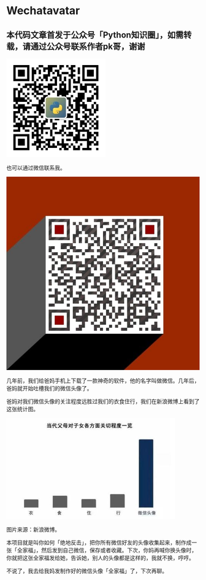 # Wechatavatar

## 本代码文章首发于公众号「Python知识圈」，如需转载，请通过公众号联系作者pk哥，谢谢

![公众号](https://github.com/Brucepk/pk.github.io/blob/master/gzh.jpg)

也可以通过微信联系我。

![微信](https://github.com/Brucepk/pk.github.io/blob/master/wx.jpg)

几年前，我们给爸妈手机上下载了一款神奇的软件，他的名字叫做微信。几年后，爸妈就开始吐槽我们的微信头像了。

爸妈对我们微信头像的关注程度远胜过我们的衣食住行，我们在新浪微博上看到了这张统计图。

![统计图](https://github.com/Brucepk/pk.github.io/blob/master/%E7%BB%9F%E8%AE%A1%E5%9B%BE.jpg)

图片来源：新浪微博。

本项目就是叫你如何「绝地反击」，把你所有微信好友的头像收集起来，制作成一张「全家福」，然后发到自己微信，保存或者收藏。下次，你妈再喊你换头像时，你就把这张全家福发给她，告诉她，别人的头像都是这样的，我就不换，哼哼。

不说了，我去给我妈发制作好的微信头像「全家福」了，下次再聊。










